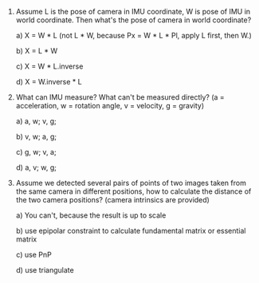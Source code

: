 1. Assume L is the pose of camera in IMU coordinate, W is pose of IMU in world coordinate. 
Then what's the pose of camera in world coordinate?

    a) X = W * L (not L * W, because Px = W * L * Pl, apply L first, then W.)

    b) X = L * W

    c) X = W * L.inverse

    d) X = W.inverse * L


2. What can IMU measure? What can't be measured directly? (a = acceleration, w = rotation angle, v = velocity, g = gravity)

    a) a, w; v, g;

    b) v, w; a, g;

    c) g, w; v, a;

    d) a, v; w, g;

3. Assume we detected several pairs of points of two images taken from the same camera in different positions, how to calculate the distance of the two camera positions? (camera intrinsics are provided)

    a) You can't, because the result is up to scale
    
    b) use epipolar constraint to calculate fundamental matrix or essential matrix 
    
    c) use PnP
    
    d) use triangulate
    
